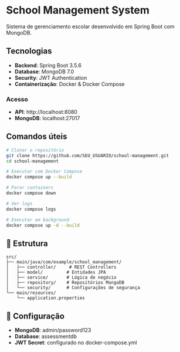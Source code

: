 # School Management System

Sistema de gerenciamento escolar desenvolvido em Spring Boot com MongoDB.

## Tecnologias

- **Backend**: Spring Boot 3.5.6
- **Database**: MongoDB 7.0
- **Security**: JWT Authentication
- **Containerização**: Docker & Docker Compose
   
### Acesso
- **API**: http://localhost:8080
- **MongoDB**: localhost:27017 

##  Comandos úteis

```bash
# Clonar o repositório
git clone https://github.com/SEU_USUARIO/school-management.git
cd school-management

# Executar com Docker Compose
docker compose up --build
```

```bash
# Parar containers
docker compose down

# Ver logs
docker compose logs

# Executar em background
docker compose up -d --build
```

## 📁 Estrutura

```
src/
├── main/java/com/example/school_management/
│   ├── controller/     # REST Controllers
│   ├── model/         # Entidades JPA
│   ├── service/       # Lógica de negócio
│   ├── repository/    # Repositórios MongoDB
│   └── security/      # Configurações de segurança
└── main/resources/
    └── application.properties
```

## 🔐 Configuração

- **MongoDB**: admin/password123
- **Database**: assessmentdb
- **JWT Secret**: configurado no docker-compose.yml
 
